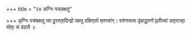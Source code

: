 +++
title = "२४ अग्निः पचन्रक्षतु"

+++
अ॒ग्निः पच॑न्रक्षतु त्वा पु॒रस्ता॒दिन्द्रो॑ रक्षतु दक्षिण॒तो म॒रुत्वा॑न्। वरु॑णस्त्वा दृंहाद्ध॒रुणे॑ प्र॒तीच्या॑ उत्त॒रात्त्वा॒ सोमः॒ सं द॑दातै ॥